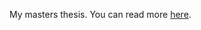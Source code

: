 <p>
<p>My masters thesis. You can read more <a href="./files/consolidation/index.html">here</a>.</p>